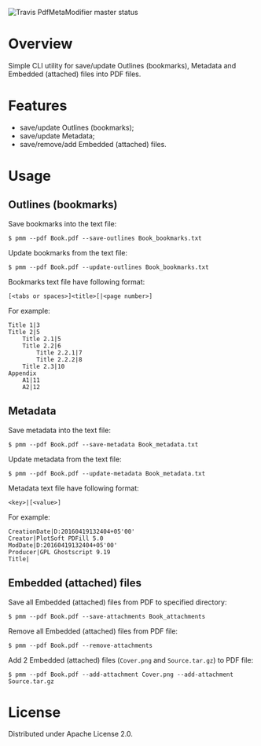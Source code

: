 ![Travis PdfMetaModifier master status](https://travis-ci.org/dzavodnikov/PdfBookmarksModifier.svg?branch=master)


Overview
========
Simple CLI utility for save/update Outlines (bookmarks), Metadata and Embedded (attached) files into PDF files.


Features
========
 * save/update Outlines (bookmarks);
 * save/update Metadata;
 * save/remove/add Embedded (attached) files.

Usage
=====
Outlines (bookmarks)
-------------------- 
Save bookmarks into the text file:

    $ pmm --pdf Book.pdf --save-outlines Book_bookmarks.txt

Update bookmarks from the text file:

    $ pmm --pdf Book.pdf --update-outlines Book_bookmarks.txt

Bookmarks text file have following format:

    [<tabs or spaces>]<title>[|<page number>]

For example:

    Title 1|3
    Title 2|5
        Title 2.1|5
        Title 2.2|6
            Title 2.2.1|7
            Title 2.2.2|8
        Title 2.3|10
    Appendix
        A1|11
        A2|12


Metadata
--------
Save metadata into the text file:

    $ pmm --pdf Book.pdf --save-metadata Book_metadata.txt

Update metadata from the text file:

    $ pmm --pdf Book.pdf --update-metadata Book_metadata.txt

Metadata text file have following format:

    <key>|[<value>]

For example:

    CreationDate|D:20160419132404+05'00'
    Creator|PlotSoft PDFill 5.0
    ModDate|D:20160419132404+05'00'
    Producer|GPL Ghostscript 9.19
    Title|


Embedded (attached) files
-------------------------
Save all Embedded (attached) files from PDF to specified directory:

    $ pmm --pdf Book.pdf --save-attachments Book_attachments

Remove all Embedded (attached) files from PDF file:

    $ pmm --pdf Book.pdf --remove-attachments

Add 2 Embedded (attached) files (`Cover.png` and `Source.tar.gz`) to PDF file:

    $ pmm --pdf Book.pdf --add-attachment Cover.png --add-attachment Source.tar.gz


License
=======
Distributed under Apache License 2.0.
